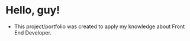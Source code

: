# Hello, guy!

- This project/portfolio was created to apply my knowledge about Front End Developer.
